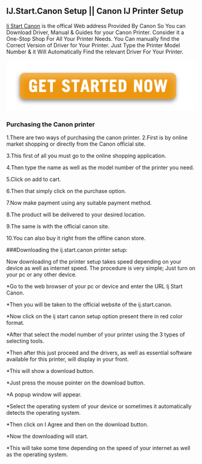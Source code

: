 ## IJ.Start.Canon Setup || Canon IJ Printer Setup
[Ij Start Canon](https://istartsetup.github.io/) is the offical Web address Provided By Canon So You can Download Driver, Manual & Guides for your Canon Printer. Consider it a One-Stop Shop For All Your Printer Needs. You Can manually find the Correct Version of Driver for Your Printer. Just Type the Printer Model Number & it Will Automatically Find the relevant Driver For Your Printer.

<p><a href="#"><img src="/Get-Started.png" alt="canon.com/ijsetup"></a></p>

### Purchasing the Canon printer

1.There are two ways of purchasing the canon printer.
2.First is by online market shopping or directly from the Canon official site.

3.This first of all you must go to the online shopping application.

4.Then type the name as well as the model number of the printer you need.

5.Click on add to cart.

6.Then that simply click on the purchase option.

7.Now make payment using any suitable payment method.

8.The product will be delivered to your desired location.

9.The same is with the official canon site.

10.You can also buy it right from the offline canon store.

###Downloading the ij.start.canon printer setup:

Now downloading of the printer setup takes speed depending on your device as well as internet speed. The procedure is very simple;
Just turn on your pc or any other device.

*Go to the web browser of your pc or device and enter the URL Ij Start Canon.

*Then you will be taken to the official website of the ij.start.canon.

*Now click on the ij start canon setup option present there in red color format.

*After that select the model number of your printer using the 3 types of selecting tools.

*Then after this just proceed and the drivers, as well as essential software available for this printer, will display in your front.

*This will show a download button.

*Just press the mouse pointer on the download button.

*A popup window will appear.

*Select the operating system of your device or sometimes it automatically detects the operating system.

*Then click on I Agree and then on the download button.

*Now the downloading will start.

*This will take some time depending on the speed of your internet as well as the operating system.


<!-- Markdown is a lightweight and easy-to-use syntax for styling your writing. It includes conventions for

```markdown
Syntax highlighted code block

# Header 1
## Header 2
### Header 3

- Bulleted
- List

1. Numbered
2. List

**Bold** and _Italic_ and `Code` text

[Link](url) and ![Image](src)
```

For more details see [Basic writing and formatting syntax](https://docs.github.com/en/github/writing-on-github/getting-started-with-writing-and-formatting-on-github/basic-writing-and-formatting-syntax).

### Jekyll Themes

Your Pages site will use the layout and styles from the Jekyll theme you have selected in your [repository settings](https://github.com/istartsetup/istartsetup.github.io/settings/pages). The name of this theme is saved in the Jekyll `_config.yml` configuration file.

### Support or Contact

Having trouble with Pages? Check out our [documentation](https://docs.github.com/categories/github-pages-basics/) or [contact support](https://support.github.com/contact) and we’ll help you sort it out. -->
